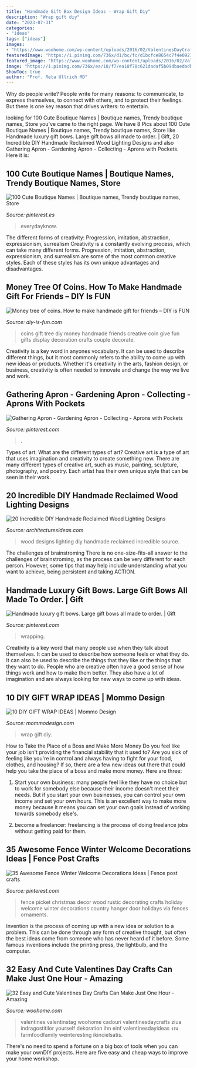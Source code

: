 ```yaml
---
title: "Handmade Gift Box Design Ideas - Wrap Gift Diy"
description: "Wrap gift diy"
date: "2023-07-31"
categories:
- "ideas"
tags: ["ideas"]
images:
- "https://www.woohome.com/wp-content/uploads/2016/02/ValentinesDayCrafts-10.jpg"
featuredImage: "https://i.pinimg.com/736x/d1/bc/fc/d1bcfce8654c7f4e092185839329fcb8.jpg"
featured_image: "https://www.woohome.com/wp-content/uploads/2016/02/ValentinesDayCrafts-10.jpg"
image: "https://i.pinimg.com/736x/ea/18/f7/ea18f78c621dadaf5b09dbaedadb8d51.jpg"
ShowToc: true
author: "Prof. Reta Ullrich MD"
---
```



Why do people write?
People write for many reasons: to communicate, to express themselves, to connect with others, and to protect their feelings. But there is one key reason that drives writers: to entertain.

	

		
looking for 100 Cute Boutique Names | Boutique names, Trendy boutique names, Store you've came to the right page. We have 8 Pics about 100 Cute Boutique Names | Boutique names, Trendy boutique names, Store like Handmade luxury gift bows. Large gift bows all made to order. | Gift, 20 Incredible DIY Handmade Reclaimed Wood Lighting Designs and also Gathering Apron - Gardening Apron - Collecting - Aprons with Pockets. Here it is:
		
    
## 100 Cute Boutique Names | Boutique Names, Trendy Boutique Names, Store

<img loading=lazy src="https://i.pinimg.com/736x/d1/bc/fc/d1bcfce8654c7f4e092185839329fcb8.jpg" onerror="this.onerror=null;this.src='https://tse3.mm.bing.net/th?id=OIP.93A5GtCrfLR9nxE_V7yhZAHaLG&amp;pid=15.1';" alt="100 Cute Boutique Names | Boutique names, Trendy boutique names, Store">

_Source: pinterest.es_

>everydayknow. 

	

The different forms of creativity: Progression, imitation, abstraction, expressionism, surrealism
Creativity is a constantly evolving process, which can take many different forms. Progression, imitation, abstraction, expressionism, and surrealism are some of the most common creative styles. Each of these styles has its own unique advantages and disadvantages.

    
## Money Tree Of Coins. How To Make Handmade Gift For Friends – DIY Is FUN

<img loading=lazy src="http://diy-is-fun.com/wp-content/uploads/2015/02/020115_1439_Moneytreeof1.jpg" onerror="this.onerror=null;this.src='https://tse3.mm.bing.net/th?id=OIP.Lkp3KDBXiLkivCjSrX-ssAAAAA&amp;pid=15.1';" alt="Money tree of coins. How to make handmade gift for friends – DIY is FUN">

_Source: diy-is-fun.com_

>coins gift tree diy money handmade friends creative coin give fun gifts display decoration crafts couple decorate. 

	

Creativity is a key word in anyones vocabulary. It can be used to describe different things, but it most commonly refers to the ability to come up with new ideas or products. Whether it's creativity in the arts, fashion design, or business, creativity is often needed to innovate and change the way we live and work.

    
## Gathering Apron - Gardening Apron - Collecting - Aprons With Pockets

<img loading=lazy src="https://i.pinimg.com/736x/69/30/57/693057f6b9bed3d8f58f3b351b543e86.jpg" onerror="this.onerror=null;this.src='https://tse1.mm.bing.net/th?id=OIP.2krP76ZpXeAKbk27YjyJKgHaLH&amp;pid=15.1';" alt="Gathering Apron - Gardening Apron - Collecting - Aprons with Pockets">

_Source: pinterest.com_

>. 

	

Types of art: What are the different types of art?
Creative art is a type of art that uses imagination and creativity to create something new. There are many different types of creative art, such as music, painting, sculpture, photography, and poetry. Each artist has their own unique style that can be seen in their work.

    
## 20 Incredible DIY Handmade Reclaimed Wood Lighting Designs

<img loading=lazy src="http://architecturesideas.com/wp-content/uploads/2017/06/5-49.jpg" onerror="this.onerror=null;this.src='https://tse4.mm.bing.net/th?id=OIP.HyALVGI0lSsJGWHP4-MjzQHaLG&amp;pid=15.1';" alt="20 Incredible DIY Handmade Reclaimed Wood Lighting Designs">

_Source: architecturesideas.com_

>wood designs lighting diy handmade reclaimed incredible source. 

	

The challenges of brainstroming
There is no one-size-fits-all answer to the challenges of brainstroming, as the process can be very different for each person. However, some tips that may help include understanding what you want to achieve, being persistent and taking ACTION.

    
## Handmade Luxury Gift Bows. Large Gift Bows All Made To Order. | Gift

<img loading=lazy src="https://i.pinimg.com/736x/1e/ff/f3/1efff371335a0a68a4126e590cf387f7.jpg" onerror="this.onerror=null;this.src='https://tse4.mm.bing.net/th?id=OIP.AK1OAdeGHd5IJMuOPdf1vwHaHo&amp;pid=15.1';" alt="Handmade luxury gift bows. Large gift bows all made to order. | Gift">

_Source: pinterest.com_

>wrapping. 

	

Creativity is a key word that many people use when they talk about themselves. It can be used to describe how someone feels or what they do. It can also be used to describe the things that they like or the things that they want to do. People who are creative often have a good sense of how things work and how to make them better. They also have a lot of imagination and are always looking for new ways to come up with ideas.

    
## 10 DIY GIFT WRAP IDEAS | Mommo Design

<img loading=lazy src="http://www.mommodesign.com/sites/default/files/styles/full_width/public/images/gallery/1530/giftwrap4.jpg?itok=Y-um-7ds" onerror="this.onerror=null;this.src='https://tse1.mm.bing.net/th?id=OIP.jC3MpvjlW0Ef15du5e3KYgHaJP&amp;pid=15.1';" alt="10 DIY GIFT WRAP IDEAS | Mommo Design">

_Source: mommodesign.com_

>wrap gift diy. 

	

How to Take the Place of a Boss and Make More Money
Do you feel like your job isn't providing the financial stability that it used to? Are you sick of feeling like you're in control and always having to fight for your food, clothes, and housing? If so, there are a few new ideas out there that could help you take the place of a boss and make more money. Here are three:
1. Start your own business: many people feel like they have no choice but to work for somebody else because their income doesn't meet their needs. But if you start your own businesses, you can control your own income and set your own hours. This is an excellent way to make more money because it means you can set your own goals instead of working towards somebody else's.

2. become a freelancer: freelancing is the process of doing freelance jobs without getting paid for them.

    
## 35 Awesome Fence Winter Welcome Decorations Ideas | Fence Post Crafts

<img loading=lazy src="https://i.pinimg.com/736x/ea/18/f7/ea18f78c621dadaf5b09dbaedadb8d51.jpg" onerror="this.onerror=null;this.src='https://tse3.mm.bing.net/th?id=OIP.cFrgrHKDaVOeicGOyhRmJAHaJ4&amp;pid=15.1';" alt="35 Awesome Fence Winter Welcome Decorations Ideas | Fence post crafts">

_Source: pinterest.com_

>fence picket christmas decor wood rustic decorating crafts holiday welcome winter decorations country hanger door holidays via fences ornaments. 

	

Invention is the process of coming up with a new idea or solution to a problem. This can be done through any form of creative thought, but often the best ideas come from someone who has never heard of it before. Some famous inventions include the printing press, the lightbulb, and the computer.

    
## 32 Easy And Cute Valentines Day Crafts Can Make Just One Hour - Amazing

<img loading=lazy src="https://www.woohome.com/wp-content/uploads/2016/02/ValentinesDayCrafts-10.jpg" onerror="this.onerror=null;this.src='https://tse3.mm.bing.net/th?id=OIP.ABZy7k5z7QHvoq_pFVGH2wHaOz&amp;pid=15.1';" alt="32 Easy and Cute Valentines Day Crafts Can Make Just One Hour - Amazing">

_Source: woohome.com_

>valentines valentinstag woohome cadouri valentinesdaycrafts ziua indragostitilor yourself dekoration ihn einf valentinesdayideas งาน farmfoodfamily weinteresting ikincielsatis. 

	

There's no need to spend a fortune on a big box of tools when you can make your ownDIY projects. Here are five easy and cheap ways to improve your home workshop.

